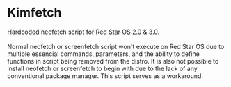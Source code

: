 # Kimfetch
Hardcoded neofetch script for Red Star OS 2.0 &amp; 3.0. \
\
Normal neofetch or screenfetch script won't execute on Red Star OS due to multiple essencial commands, parameters, and the ability to define functions in script being removed from the distro. It is also not possible to install neofetch or screenfetch to begin with due to the lack of any conventional package manager. This script serves as a workaround.

